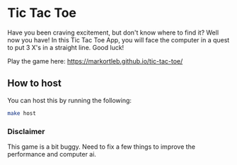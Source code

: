 # Tic Tac Toe

Have you been craving excitement, but don't know where to find it? Well 
now you have! In this Tic Tac Toe App, you will face the computer in a 
quest to put 3 X's in a straight line. Good luck!

Play the game here: https://markortleb.github.io/tic-tac-toe/

## How to host
You can host this by running the following:
``` bash
make host
```


### Disclaimer

This game is a bit buggy. Need to fix a few things to improve the performance
and computer ai.
